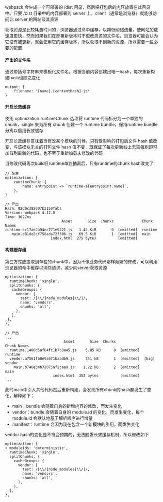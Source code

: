webpack 会生成一个可部署的 /dist 目录，然后把打包后的内容放置在此目录中。只要 /dist 目录中的内容部署到 server 上，client（通常是浏览器）就能够访问此 server 的网站及其资源

获取资源是比较耗费时间的，浏览器通过命中缓存，以降低网络流量，使网站加载速度更快，然而如果我们在部署新版本时不更改资源的文件名，浏览器可能会认为它没有被更新，就会使用它的缓存版本，所以获取不到新的资源，所以需要一些必要的配置

#### 产出的文件名

通过带括号字符串来模板化文件名，根据当前内容创建出唯一hash，每次重新构建hash也随之变化

```
output: {
    filename: '[name].[contenthash].js'
}
```

#### 开启长效缓存

使用 optimization.runtimeChunk 选项将 runtime 代码拆分为一个单独的 chunk，single 来为所有 chunk 创建一个 runtime bundle，保持runtime bundle分离以启用长效缓存

开启长效缓存意味着当修改某个模块的时候，只有受影响的打包后文件 hash 值改变，与该模块无关的打包文件 hash 值不变，既保证了每次更新线上无需强刷即可加载到最新的代码，也不至于重新加载未修改的代码

当修改代码再次build且runtime单独抽离后，只有runtime的chunk hash改变了

```
// 配置
optimization: {
    runtimeChunk: {
        name: entrypoint => `runtime-${entrypoint.name}`,
    },
}

// 产出
Hash: 82c9c385607b2150fab2
Version: webpack 4.12.0
Time: 3027ms
                          Asset       Size  Chunks             Chunk Names
runtime-cc17ae2a94ec771e9221.js   1.42 KiB       0  [emitted]  runtime
   main.e81de2cf758ada72f306.js   69.5 KiB       1  [emitted]  main
                     index.html  275 bytes          [emitted]
```

#### 构建缓存组

第三方库应提取到单独的chunk中，因为不像业务代码那样频繁的修改，可以利用浏览器的命中缓存以消除请求，减少向server获取资源

```
optimization: {
  runtimeChunk: 'single',
  splitChunks: {
   cacheGroups: {
     vendor: {
       test: /[\\/]node_modules[\\/]/,
       name: 'vendors',
       chunks: 'all',
     },
   },
 },
},

// 产出
...
                           Asset       Size  Chunks                    Chunk Names
  runtime.1400d5af64fc1b7b3a45.js    5.85 kB      0  [emitted]         runtime
  vendor.a7561fb0e9a071baadb9.js     541 kB       1  [emitted]  [big]  vendor
    main.b746e3eb72875af2caa9.js    1.22 kB       2  [emitted]         main
                      index.html  352 bytes          [emitted]
...
```

此时main中引入其他代码然后重新构建，会发现所有chunk的hash都发生了变化，解释如下：

- main：bundle 会随着自身的新增内容的修改，而发生变化
- vendor：bundle 会随着自身的 module.id 的变化，而发生变化，每个 module.id 会默认地基于解析顺序进行增量
- manifest：runtime 会因为现在包含一个新模块的引用，而发生变化

vendor hash的变化是不符合预期的，无法触发长效缓存机制，所以修改如下

```
optimization: {
+ moduleIds: 'deterministic',
  runtimeChunk: 'single',
  splitChunks: {
    cacheGroups: {
      vendor: {
        test: /[\\/]node_modules[\\/]/,
        name: 'vendors',
        chunks: 'all',
      },
    },
  },
},
```
